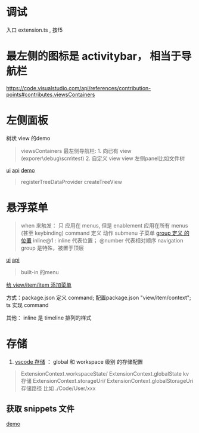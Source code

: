 # 调试
入口 extension.ts , 按f5
# 最左侧的图标是  activitybar， 相当于导航栏

https://code.visualstudio.com/api/references/contribution-points#contributes.viewsContainers

# 左侧面板
树状 view 的demo
> viewsContainers 最左侧导航栏:  1. 向已有 view (exporer\debug\scm\test)  2. 自定义 view
> view 左侧panel比如文件树


[ui]( https://code.visualstudio.com/api/ux-guidelines/views#links)
[api](https://code.visualstudio.com/api/references/contribution-points#contributes.views)
[demo](https://github.com/microsoft/vscode-extension-samples/tree/main/tree-view-sample)
> registerTreeDataProvider
> createTreeView


# 悬浮菜单
> when 来触发： 只 应用在 menus, 但是 enablement 应用在所有 menus (甚至 keybinding)
> command 定义 动作
> submenu 子菜单
> [group 定义 的位置](https://code.visualstudio.com/api/references/contribution-points#contributes.menus)
> inline@1 : inline 代表位置； @number 代表相对顺序
> navigation group 是特殊，被置于顶层

[ui](https://code.visualstudio.com/api/ux-guidelines/context-menus)
[api](https://code.visualstudio.com/api/references/contribution-points#contributes.menus)
> built-in 的menu

[给 view/item/item 添加菜单](https://code.visualstudio.com/api/references/contribution-points#contributes.views)


方式：package.json 定义 command; 配置package.json "view/item/context"; ts 实现 command

其他： inline 是 timeline 排列的样式

# 存储
1. [vscode 存储](https://code.visualstudio.com/api/extension-capabilities/common-capabilities#data-storage) ： global 和 workspace 级别 的存储配置
> ExtensionContext.workspaceState/ ExtensionContext.globalState kv 存储
> ExtensionContext.storageUri/ ExtensionContext.globalStorageUri 存储路径 比如 ./Code/User/xxx
## 获取 snippets 文件
[demo](https://github.com/zjffun/vscode-snippets-manager/blob/main/src/share.ts)
